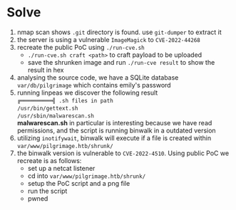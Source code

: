 # Solve

1. nmap scan shows `.git` directory is found. use `git-dumper` to extract it
2. the server is using a vulnerable `ImageMagick` to `CVE-2022-44268`
3. recreate the public PoC using `./run-cve.sh`
    - `./run-cve.sh craft <path>` to craft payload to be uploaded
    - save the shrunken image and run `./run-cve result` to show the result in hex
4. analysing the source code, we have a SQLite database `var/db/pilgrimage` which contains emily's password
5. running linpeas we discover the following result  
`╔══════════╣ .sh files in path`  
`/usr/bin/gettext.sh`                               
`/usr/sbin/malwarescan.sh`  
**malwarescan.sh** in particular is interesting because we have read permissions, and the script is running binwalk in a outdated version  
6. utilizing `inotifywait`, binwalk will execute if a file is created within `var/www/pilgrimage.htb/shrunk/`
7. the binwalk version is vulnerable to `CVE-2022-4510`. Using public PoC we recreate is as follows:
    - set up a netcat listener
    - cd into `var/www/pilgrimage.htb/shrunk/`
    - setup the PoC script and a png file
    - run the script 
    - pwned